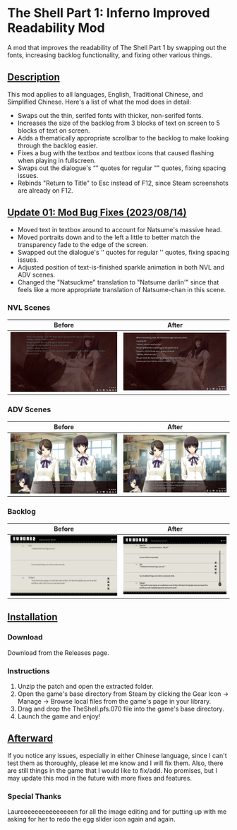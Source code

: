 # The Shell Part 1: Inferno Improved Readability Mod
A mod that improves the readability of The Shell Part 1 by swapping out the fonts, increasing backlog functionality, and fixing other various things.

## <b><ins>Description</ins></b>
This mod applies to all languages, English, Traditional Chinese, and Simplified Chinese. Here's a list of what the mod does in detail:

- Swaps out the thin, serifed fonts with thicker, non-serifed fonts.
- Increases the size of the backlog from 3 blocks of text on screen to 5 blocks of text on screen.
- Adds a thematically appropriate scrollbar to the backlog to make looking through the backlog easier.
- Fixes a bug with the textbox and textbox icons that caused flashing when playing in fullscreen.
- Swaps out the dialogue's “” quotes for regular "" quotes, fixing spacing issues.
- Rebinds "Return to Title" to Esc instead of F12, since Steam screenshots are already on F12.

## <b><ins>Update 01: Mod Bug Fixes (2023/08/14)</ins></b>
- Moved text in textbox around to account for Natsume's massive head.
- Moved portraits down and to the left a little to better match the transparency fade to the edge of the screen.
- Swapped out the dialogue's ‘’ quotes for regular '' quotes, fixing spacing issues.
- Adjusted position of text-is-finished sparkle animation in both NVL and ADV scenes.
- Changed the "Natsuckme" translation to "Natsume darlin'" since that feels like a more appropriate translation of Natsume-chan in this scene.

### NVL Scenes
| Before  | After |
| ------------- | ------------- |
| <img src="original0.jpg" alt="Image of the original game during NVL scene">  | <img src="new0.jpg" alt="Image of the modded game during NVL scene">  |

### ADV Scenes
| Before  | After |
| ------------- | ------------- |
| <img src="original1.jpg" alt="Image of the original game during ADV scene">  | <img src="new1.jpg" alt="Image of the modded game during ADV scene">  |

### Backlog
| Before  | After |
| ------------- | ------------- |
| <img src="original2.jpg" alt="Image of the original game's backlog">  | <img src="new2.jpg" alt="Image of the modded game's backlog">  |

## <b><ins>Installation</ins></b>

### Download
Download from the Releases page.

### Instructions
1. Unzip the patch and open the extracted folder.
2. Open the game's base directory from Steam by clicking the Gear Icon -> Manage -> Browse local files from the game's page in your library.
3. Drag and drop the TheShell.pfs.070 file into the game's base directory.
4. Launch the game and enjoy!

## <b><ins>Afterward</ins></b>
If you notice any issues, especially in either Chinese language, since I can't test them as thoroughly, please let me know and I will fix them. Also, there are still things in the game that I would like to fix/add. No promises, but I may update this mod in the future with more fixes and features.

### Special Thanks
Laureeeeeeeeeeeeeeen for all the image editing and for putting up with me asking for her to redo the egg slider icon again and again.
